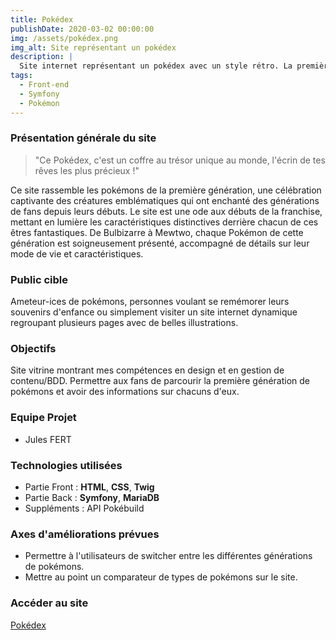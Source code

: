 ```yaml
---
title: Pokédex
publishDate: 2020-03-02 00:00:00
img: /assets/pokédex.png
img_alt: Site représentant un pokédex
description: |
  Site internet représentant un pokédex avec un style rétro. La première génération de pokémons est représentée pour le moment. 
tags:
  - Front-end
  - Symfony
  - Pokémon
---
```


### Présentation générale du site 

> "Ce Pokédex, c'est un coffre au trésor unique au monde, l'écrin de tes rêves les plus précieux !"

Ce site rassemble les pokémons de la première génération, une célébration captivante des créatures emblématiques qui ont enchanté des générations de fans depuis leurs débuts. Le site est une ode aux débuts de la franchise, mettant en lumière les caractéristiques distinctives derrière chacun de ces êtres fantastiques. De Bulbizarre à Mewtwo, chaque Pokémon de cette génération est soigneusement présenté, accompagné de détails sur leur mode de vie et caractéristiques.

### Public cible

Ameteur-ices de pokémons, personnes voulant se remémorer leurs souvenirs d'enfance ou simplement visiter un site internet dynamique regroupant plusieurs pages avec de belles illustrations. 

### Objectifs

Site vitrine montrant mes compétences en design et en gestion de contenu/BDD.
Permettre aux fans de parcourir la première génération de pokémons et avoir des informations sur chacuns d'eux. 

### Equipe Projet

- Jules FERT

### Technologies utilisées

- Partie Front : **HTML**, **CSS**, **Twig**
- Partie Back : **Symfony**, **MariaDB**
- Suppléments : API Pokébuild

### Axes d'améliorations prévues 


- Permettre à l'utilisateurs de switcher entre les différentes générations de pokémons. 
- Mettre au point un comparateur de types de pokémons sur le site. 

### Accéder au site 
[Pokédex](http://pokedex.julesfert-dev.fr/)